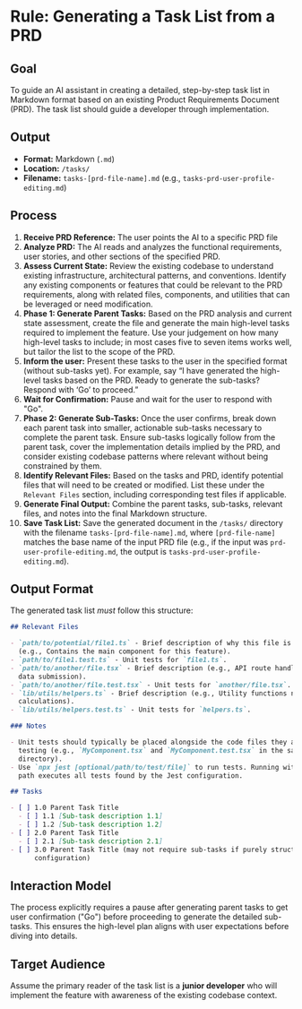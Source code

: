 # Rule: Generating a Task List from a PRD

## Goal

To guide an AI assistant in creating a detailed, step-by-step task list in
Markdown format based on an existing Product Requirements Document (PRD). The
task list should guide a developer through implementation.

## Output

- **Format:** Markdown (`.md`)
- **Location:** `/tasks/`
- **Filename:** `tasks-[prd-file-name].md` (e.g.,
  `tasks-prd-user-profile-editing.md`)

## Process

1.  **Receive PRD Reference:** The user points the AI to a specific PRD file
2.  **Analyze PRD:** The AI reads and analyzes the functional requirements, user
    stories, and other sections of the specified PRD.
3.  **Assess Current State:** Review the existing codebase to understand
    existing infrastructure, architectural patterns, and conventions. Identify
    any existing components or features that could be relevant to the PRD
    requirements, along with related files, components, and utilities that can
    be leveraged or need modification.
4.  **Phase 1: Generate Parent Tasks:** Based on the PRD analysis and current
    state assessment, create the file and generate the main high-level tasks
    required to implement the feature. Use your judgement on how many high-level
    tasks to include; in most cases five to seven items works well, but tailor
    the list to the scope of the PRD.
5.  **Inform the user:** Present these tasks to the user in the specified format
    (without sub-tasks yet). For example, say “I have generated the high-level
    tasks based on the PRD. Ready to generate the sub-tasks? Respond with ‘Go’
    to proceed.”
6.  **Wait for Confirmation:** Pause and wait for the user to respond with "Go".
7.  **Phase 2: Generate Sub-Tasks:** Once the user confirms, break down each
    parent task into smaller, actionable sub-tasks necessary to complete the
    parent task. Ensure sub-tasks logically follow from the parent task, cover
    the implementation details implied by the PRD, and consider existing
    codebase patterns where relevant without being constrained by them.
8.  **Identify Relevant Files:** Based on the tasks and PRD, identify potential
    files that will need to be created or modified. List these under the
    `Relevant Files` section, including corresponding test files if applicable.
9.  **Generate Final Output:** Combine the parent tasks, sub-tasks, relevant
    files, and notes into the final Markdown structure.
10. **Save Task List:** Save the generated document in the `/tasks/` directory
    with the filename `tasks-[prd-file-name].md`, where `[prd-file-name]`
    matches the base name of the input PRD file (e.g., if the input was
    `prd-user-profile-editing.md`, the output is
    `tasks-prd-user-profile-editing.md`).

## Output Format

The generated task list _must_ follow this structure:

```markdown
## Relevant Files

- `path/to/potential/file1.ts` - Brief description of why this file is relevant
  (e.g., Contains the main component for this feature).
- `path/to/file1.test.ts` - Unit tests for `file1.ts`.
- `path/to/another/file.tsx` - Brief description (e.g., API route handler for
  data submission).
- `path/to/another/file.test.tsx` - Unit tests for `another/file.tsx`.
- `lib/utils/helpers.ts` - Brief description (e.g., Utility functions needed for
  calculations).
- `lib/utils/helpers.test.ts` - Unit tests for `helpers.ts`.

### Notes

- Unit tests should typically be placed alongside the code files they are
  testing (e.g., `MyComponent.tsx` and `MyComponent.test.tsx` in the same
  directory).
- Use `npx jest [optional/path/to/test/file]` to run tests. Running without a
  path executes all tests found by the Jest configuration.

## Tasks

- [ ] 1.0 Parent Task Title
  - [ ] 1.1 [Sub-task description 1.1]
  - [ ] 1.2 [Sub-task description 1.2]
- [ ] 2.0 Parent Task Title
  - [ ] 2.1 [Sub-task description 2.1]
- [ ] 3.0 Parent Task Title (may not require sub-tasks if purely structural or
      configuration)
```

## Interaction Model

The process explicitly requires a pause after generating parent tasks to get
user confirmation ("Go") before proceeding to generate the detailed sub-tasks.
This ensures the high-level plan aligns with user expectations before diving
into details.

## Target Audience

Assume the primary reader of the task list is a **junior developer** who will
implement the feature with awareness of the existing codebase context.

